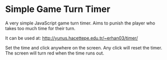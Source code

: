 # Simple Game Turn Timer
A very simple JavaScript game turn timer. Aims to punish the player who takes too much time for their turn.

It can be used at:
http://yunus.hacettepe.edu.tr/~erhan03/timer/

Set the time and click anywhere on the screen. Any click will reset the timer. The screen will turn red when the time runs out.
